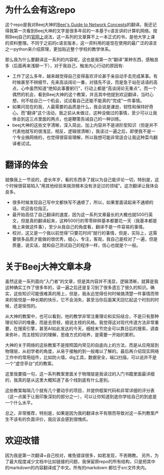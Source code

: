 # 为什么会有这repo
这个repo是我对Beej大神的[Beej's Guide to Network Concepts](https://github.com/beejjorgensen/bgnet0)的翻译。我还记得我第一次看到Beej大神的文字是很多年前的一本基于c语言讲的计算机网络。按照Beej自己的[官网上](https://beej.us/guide/bgnet0/)说法，这一系列的文章算不上一本正式的书，是他大学上课的资料整理。不同于之前的c语言版本，这一资料用的是现在使用的最广泛的语言之一python来介绍原理，更加贴近整个学校的教学体系。

那么我为什么要翻译这一系列的内容呢，这也是我第一次“翻译”某种东西，感触良多（后面再来浅聊一下），对于我自己，触发内心行动的原因有:
* 工作了这么多年，越来越觉得自己变得喜欢评论甚于亲自动手去完成某事。有时候甚至不辨细节，先来高谈阔论一番，对错先不谈，而是急于站在话语的高点，心中虽然知道“绝知此事要躬行”，行动上都是“高谈阔论无重点“。而一个偶然的机会，看到Beej大神的这个教案，并且其中他提到欢迎翻译，当时心想，何不给自己一个机会，试试看自己还能不能真的“完成”一件事情。
* 如果问现在的我，人最需要的品质是什么，我会说是谦逊，韧性和保持好奇心。而“翻译”这个活动，我之前从未做过，这种没做过的事情，至少可以让我体会到这三点里面的两点，也是鞭策告诫自己的一种训练。
* beej大神的这些文字清晰，深入简出，加上内容并不是进阶型知识（但是并不代表他就写的很浅显，相反，逻辑很清晰），我读过一遍之后，即使我不是一个专业搞网络的，也觉得很容易理解，所以我想可能非常适合让我这种菜鸟翻译者试试。

# 翻译的体会
就像我上一节说的，虚长年岁，看的东西多了就以为自己能评论一切，特别是，这个时候很容易陷入“用其他经验来揣测根本没有涉足过的领域”。这次翻译让我体会良多。
* 很多时候发现自己写中文都快写不通顺了，所以，如果里面读起来不通顺的话，欢迎各位指正。
* 最开始高估了自己翻译的速度，因为这一系列文章最长的大概也就500行英文，但是真的翻译起来，这种500行的零零碎碎基本都要花一天（我基本都是晚上来做这件事），至少从我自己的角度看，翻译不是一件容易的事情。
* 校对，这又是一个我以前觉得“只要花时间”就行的事情，但是，实际上，这需要很多品质才能做的很优秀，细心，专注，客观，我自己是校对了一遍，但是质量，说实话，就和自己测试自己的程序一样，信心也就是个一般。

# 关于Beej大神文章本身
虽然这是一系列面向“入门者”的文章，但是其内容并不浅显，逻辑清晰，就算是我这种确实工作了很多年的，读一遍之后还是复习到了很多遗忘了很久的知识。确实，这些知识可能很难真的用上，但是，我永远觉得任何时候搞清楚一件事情而带来的愉悦是一种长期的快乐，它不会消失，甚至当你后面某天回忆起这个时刻的时候，还是愉悦的。

从大神的教案中，也可以看到，他的教学非常注重理论和实际结合，不是只有那种理论知识的堆叠，而是去旁枝，细说主枝的风格。我觉得这对现代传道方法非常重要，在搜索引擎，甚至AI如此发达的今天，细枝末节完全可以靠日后的搜索，调查来弥补，而主枝知识的理解，思维方式的培养，是需要一开始的累积。

大神的关于网络的这些教案不是按照国内常见的自底向上的方法，而是从应用层到物理层，从初学者的角度，从易于接触的到一般难以了解的。最后再介绍现实网络工作中的常用组件，比如防火墙，dig工具，数据安全，端口扫描，可以说并不是一个“虚空亭台”式的教案。

这里我要插一句，这一系列教案里面关于物理层是我读过的入门书籍里面最详细的，我真的是从这里大概知道了各个线到底有什么差别。

这些教案每隔几个就有几个要动手的项目，并提供框架代码和非常详细的评分表（这一点属于让我印象深刻的部分之一），可以让你知道到底你学给自己的到底是一个什么水平。

总之，非常推荐，特别是，如果是因为我的翻译水平有限而导致对这一系列教案产生不该有的负面评价，我应该会感到很愧疚。

# 欢迎改错
因为我是第一次翻译+自己校对，难免错误很多，如若发现，不吝赐教。
另外，为了最大程度减少文档中比如链接的问题，我保留原repo的所有结构，只是把其中的markdown的内容翻译成了中文。所有的markdown 都位于src文件夹内。
